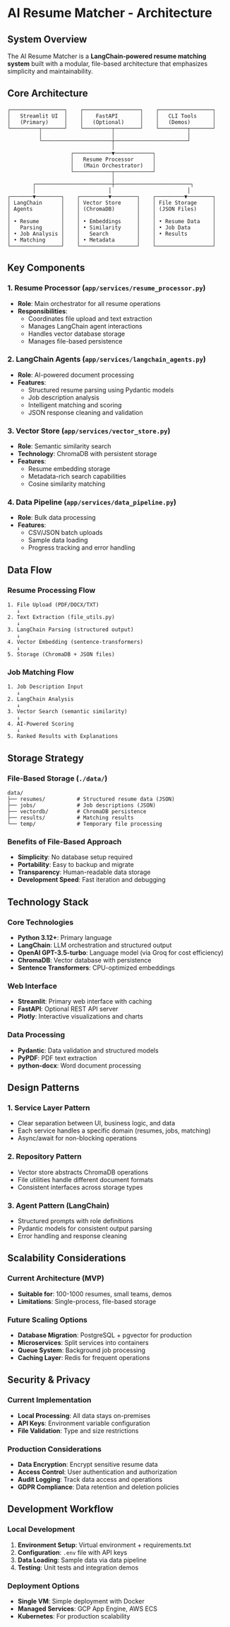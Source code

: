 # AI Resume Matcher - Architecture

## System Overview

The AI Resume Matcher is a **LangChain-powered resume matching system** built with a modular, file-based architecture that emphasizes simplicity and maintainability.

## Core Architecture

```
┌─────────────────┐    ┌──────────────────┐    ┌─────────────────┐
│   Streamlit UI  │    │    FastAPI       │    │   CLI Tools     │
│   (Primary)     │    │   (Optional)     │    │   (Demos)       │
└─────────┬───────┘    └─────────┬────────┘    └─────────┬───────┘
          │                      │                       │
          └──────────────────────┼───────────────────────┘
                                 │
                    ┌────────────▼────────────┐
                    │   Resume Processor      │
                    │   (Main Orchestrator)   │
                    └────────────┬────────────┘
                                 │
        ┌────────────────────────┼────────────────────────┐
        │                       │                        │
┌───────▼────────┐    ┌─────────▼────────┐    ┌─────────▼────────┐
│ LangChain      │    │ Vector Store     │    │ File Storage     │
│ Agents         │    │ (ChromaDB)       │    │ (JSON Files)     │
│                │    │                  │    │                  │
│ • Resume       │    │ • Embeddings     │    │ • Resume Data    │
│   Parsing      │    │ • Similarity     │    │ • Job Data       │
│ • Job Analysis │    │   Search         │    │ • Results        │
│ • Matching     │    │ • Metadata       │    │                  │
└────────────────┘    └──────────────────┘    └──────────────────┘
```

## Key Components

### 1. **Resume Processor** (`app/services/resume_processor.py`)
- **Role**: Main orchestrator for all resume operations
- **Responsibilities**:
  - Coordinates file upload and text extraction
  - Manages LangChain agent interactions
  - Handles vector database storage
  - Manages file-based persistence

### 2. **LangChain Agents** (`app/services/langchain_agents.py`)
- **Role**: AI-powered document processing
- **Features**:
  - Structured resume parsing using Pydantic models
  - Job description analysis
  - Intelligent matching and scoring
  - JSON response cleaning and validation

### 3. **Vector Store** (`app/services/vector_store.py`)
- **Role**: Semantic similarity search
- **Technology**: ChromaDB with persistent storage
- **Features**:
  - Resume embedding storage
  - Metadata-rich search capabilities
  - Cosine similarity matching

### 4. **Data Pipeline** (`app/services/data_pipeline.py`)
- **Role**: Bulk data processing
- **Features**:
  - CSV/JSON batch uploads
  - Sample data loading
  - Progress tracking and error handling

## Data Flow

### Resume Processing Flow
```
1. File Upload (PDF/DOCX/TXT)
   ↓
2. Text Extraction (file_utils.py)
   ↓
3. LangChain Parsing (structured output)
   ↓
4. Vector Embedding (sentence-transformers)
   ↓
5. Storage (ChromaDB + JSON files)
```

### Job Matching Flow
```
1. Job Description Input
   ↓
2. LangChain Analysis
   ↓
3. Vector Search (semantic similarity)
   ↓
4. AI-Powered Scoring
   ↓
5. Ranked Results with Explanations
```

## Storage Strategy

### File-Based Storage (`./data/`)
```
data/
├── resumes/          # Structured resume data (JSON)
├── jobs/             # Job descriptions (JSON)  
├── vectordb/         # ChromaDB persistence
├── results/          # Matching results
└── temp/             # Temporary file processing
```

### Benefits of File-Based Approach
- **Simplicity**: No database setup required
- **Portability**: Easy to backup and migrate
- **Transparency**: Human-readable data storage
- **Development Speed**: Fast iteration and debugging

## Technology Stack

### Core Technologies
- **Python 3.12+**: Primary language
- **LangChain**: LLM orchestration and structured output
- **OpenAI GPT-3.5-turbo**: Language model (via Groq for cost efficiency)
- **ChromaDB**: Vector database with persistence
- **Sentence Transformers**: CPU-optimized embeddings

### Web Interface
- **Streamlit**: Primary web interface with caching
- **FastAPI**: Optional REST API server
- **Plotly**: Interactive visualizations and charts

### Data Processing
- **Pydantic**: Data validation and structured models
- **PyPDF**: PDF text extraction
- **python-docx**: Word document processing

## Design Patterns

### 1. **Service Layer Pattern**
- Clear separation between UI, business logic, and data
- Each service handles a specific domain (resumes, jobs, matching)
- Async/await for non-blocking operations

### 2. **Repository Pattern**
- Vector store abstracts ChromaDB operations
- File utilities handle different document formats
- Consistent interfaces across storage types

### 3. **Agent Pattern (LangChain)**
- Structured prompts with role definitions
- Pydantic models for consistent output parsing
- Error handling and response cleaning

## Scalability Considerations

### Current Architecture (MVP)
- **Suitable for**: 100-1000 resumes, small teams, demos
- **Limitations**: Single-process, file-based storage

### Future Scaling Options
- **Database Migration**: PostgreSQL + pgvector for production
- **Microservices**: Split services into containers
- **Queue System**: Background job processing
- **Caching Layer**: Redis for frequent operations

## Security & Privacy

### Current Implementation
- **Local Processing**: All data stays on-premises
- **API Keys**: Environment variable configuration
- **File Validation**: Type and size restrictions

### Production Considerations
- **Data Encryption**: Encrypt sensitive resume data
- **Access Control**: User authentication and authorization  
- **Audit Logging**: Track data access and operations
- **GDPR Compliance**: Data retention and deletion policies

## Development Workflow

### Local Development
1. **Environment Setup**: Virtual environment + requirements.txt
2. **Configuration**: `.env` file with API keys
3. **Data Loading**: Sample data via data pipeline
4. **Testing**: Unit tests and integration demos

### Deployment Options
- **Single VM**: Simple deployment with Docker
- **Managed Services**: GCP App Engine, AWS ECS
- **Kubernetes**: For production scalability